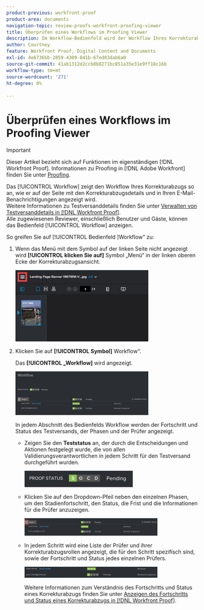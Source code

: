 ```yaml
---
product-previous: workfront-proof
product-area: documents
navigation-topic: review-proofs-workfront-proofing-viewer
title: Überprüfen eines Workflows im Proofing Viewer
description: Im Workflow-Bedienfeld wird der Workflow Ihres Korrekturabzugs so angezeigt, wie er auf der Seite mit den Korrekturabzugsdetails und in Ihren E-Mail-Benachrichtigungen angezeigt wird. Weitere Informationen zu Korrekturabzugsdetails finden Sie unter Verwalten von Korrekturabzugsdetails in Workfront Proof. Alle zugewiesenen Reviewer, einschließlich Benutzer und Gäste, können das Bedienfeld „Workflow“ anzeigen.
author: Courtney
feature: Workfront Proof, Digital Content and Documents
exl-id: 4e6736bb-2859-4309-841b-67ed83dab6a0
source-git-commit: 41ab1312d2ccb8b8271bc851a35e31e9ff18c16b
workflow-type: tm+mt
source-wordcount: '271'
ht-degree: 0%

---
```


# Überprüfen eines Workflows im Proofing Viewer

>[!IMPORTANT]
>
>Dieser Artikel bezieht sich auf Funktionen im eigenständigen [!DNL Workfront Proof]. Informationen zu Proofing in [!DNL Adobe Workfront] finden Sie unter [Proofing](../../../review-and-approve-work/proofing/proofing.md).

Das [!UICONTROL Workflow] zeigt den Workflow Ihres Korrekturabzugs so an, wie er auf der Seite mit den Korrekturabzugsdetails und in Ihren E-Mail-Benachrichtigungen angezeigt wird.\
Weitere Informationen zu Testversanddetails finden Sie unter [Verwalten von Testversanddetails in [!DNL Workfront Proof]](../../../workfront-proof/wp-work-proofsfiles/manage-your-work/manage-proof-details.md).\
Alle zugewiesenen Reviewer, einschließlich Benutzer und Gäste, können das Bedienfeld [!UICONTROL Workflow] anzeigen.

So greifen Sie auf [!UICONTROL  Bedienfeld ]Workflow“ zu:

1. Wenn das Menü mit dem Symbol auf der linken Seite nicht angezeigt wird **[!UICONTROL klicken Sie auf]** Symbol „Menü“ in der linken oberen Ecke der Korrekturabzugsansicht.

   ![menu_icon_in_proofing_viewer.png](assets/menu-icon-in-proofing-viewer-350x188.png)

1. Klicken Sie auf **[!UICONTROL Symbol]** Workflow“.

   Das **[!UICONTROL „Workflow]** wird angezeigt.

   ![](assets/workflow-panel-350x115.png)

   In jedem Abschnitt des Bedienfelds Workflow werden der Fortschritt und Status des Testversands, der Phasen und der Prüfer angezeigt.

   * Zeigen Sie den **Teststatus** an, der durch die Entscheidungen und Aktionen festgelegt wurde, die von allen Validierungsverantwortlichen in jedem Schritt für den Testversand durchgeführt wurden.

     ![screen_shot_2018-05-01_10-23-53.png](assets/screenshot-2018-05-01-10-23-53-285x43.png)

   * Klicken Sie auf den Dropdown-Pfeil neben den einzelnen Phasen, um den Stadienfortschritt, den Status, die Frist und die Informationen für die Prüfer anzuzeigen.

     ![screen_shot_2018-05-01_at_2.01.22_PM.png](assets/screen-shot-2018-05-01-at-2.01.22-pm-350x46.png)

   * In jedem Schritt wird eine Liste der Prüfer und ihrer Korrekturabzugsrollen angezeigt, die für den Schritt spezifisch sind, sowie der Fortschritt und Status jedes einzelnen Prüfers.

     ![screen_shot_2018-05-01_at_10.33.37_AM.png](assets/screen-shot-2018-05-01-at-10.33.37-am-350x29.png)

     Weitere Informationen zum Verständnis des Fortschritts und Status eines Korrekturabzugs finden Sie unter [Anzeigen des Fortschritts und Status eines Korrekturabzugs in [!DNL Workfront Proof]](../../../workfront-proof/wp-work-proofsfiles/manage-your-work/view-progress-and-status-of-proof.md).
